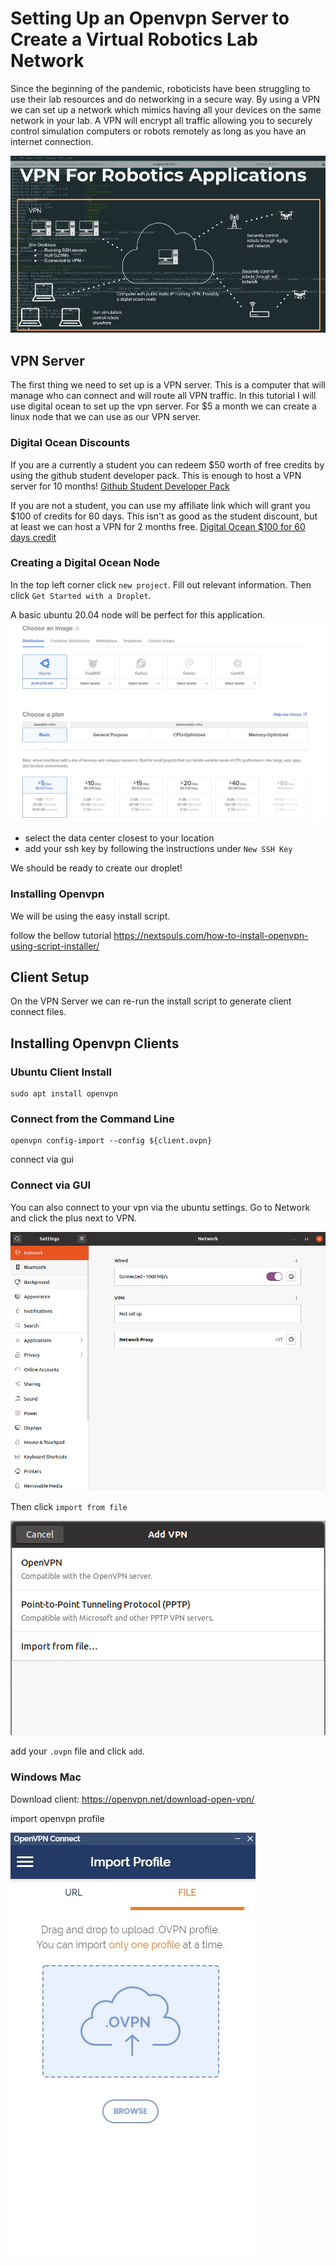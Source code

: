 # Setting Up an Openvpn Server to Create a Virtual Robotics Lab Network 

Since the beginning of the pandemic, roboticists have been struggling to use their lab resources and do networking in a secure way. By using a VPN we can set up a network which mimics having all your devices on the same network in your lab. A VPN will encrypt all traffic allowing you to securely control simulation computers or robots remotely as long as you have an internet connection.

![vpn con-ops](imgs/vpn_con_ops.png)

## VPN Server

The first thing we need to set up is a VPN server. This is a computer that will manage who can connect and will route all VPN traffic. In this tutorial I will use digital ocean to set up the vpn server. For $5 a month we can create a linux node that we can use as our VPN server. 

### Digital Ocean Discounts

If you are a currently a student you can redeem $50 worth of free credits by using the github student developer pack. This is enough to host a VPN server for 10 months! [Github Student Developer Pack](https://education.github.com/pack)

If you are not a student, you can use my affiliate link which will grant you $100 of credits for 60 days. This isn't as good as the student discount, but at least we can host a VPN for 2 months free. [Digital Ocean $100 for 60 days credit](https://m.do.co/c/6752af521fd4)

### Creating a Digital Ocean Node 

In the top left corner click `new project`. Fill out relevant information. Then click `Get Started with a Droplet`. 

A basic ubuntu 20.04 node will be perfect for this application.
![node settings](imgs/node_settings1.JPG)

- select the data center closest to your location 
- add your ssh key by following the instructions under `New SSH Key`

We should be ready to create our droplet!

### Installing Openvpn 

We will be using the easy install script.

follow the bellow tutorial 
https://nextsouls.com/how-to-install-openvpn-using-script-installer/

## Client Setup 

On the VPN Server we can re-run the install script to generate client connect files.

## Installing Openvpn Clients 

### Ubuntu Client Install

```
sudo apt install openvpn
```

### Connect from the Command Line
```
openvpn config-import --config ${client.ovpn}
```
connect via gui

### Connect via GUI

 You can also connect to your vpn via the ubuntu settings. Go to Network and click the plus next to VPN.

![vpn setup1](imgs/vpn_gui1.png)

Then click `import from file`

![add vpn](imgs/add_vpn.png)

add your `.ovpn` file and click `add`.

### Windows Mac

Download client: https://openvpn.net/download-open-vpn/

import openvpn profile

![ovpn client](imgs/ovpn_client.JPG)